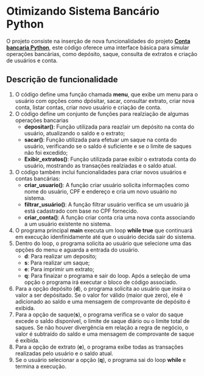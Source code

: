# Otimizando Sistema Bancário Python

O projeto consiste na inserção de nova funcionalidades do projeto **[Conta bancaria Python](https://github.com/Sanderfn/Conta-bancaria-Python)**, este código oferece uma interface básica para simular operações bancárias, como depósito, saque, consulta de extratos e criação de usuários e conta.

## Descrição de funcionalidade
1. O código define uma função chamada **menu**, que exibe um menu para o usuário com opções como dpósitar, sacar, consultar extrato, criar nova conta, listar contas, criar novo usuário e criação de conta.
2. O código define um conjunto de funções para realziação de algumas operações bancarias
   - **depositar()**: Função utilizada para reazlair um depósito na conta do usuário, atualizando o saldo e o extrato;
   - **sacar()**: Função utilizada para efetuar um saque na conta do usuário, verificando se o saldo é suficiente e se o limite de saques não foi excedido;
   - **Exibir_extratos()**: Função utilizada parae exibir o extratoda conta do usuário, mostrando as transações realziadas e o saldo atual.
3. O código também inclui funcionalidades para criar novos usuários e contas bancárias:
   - **criar_usuario()**: A função criar usuário solicita informações como nome do usuário, CPF e endereço e cria um novo usuário no sistema.
   - **filtrar_usuário()**: A função filtrar usuário verifica se um usuário já está cadastrado com base no CPF fornecido.
   - **criar_conta()**: A função criar conta cria uma nova conta associando a um usuário existente no sistema.
4. O programa principal **main** executa um loop **while true** que continuará em execução idenfinidamente até que o usuário decida sair do sistema.
5. Dentro do loop, o programa solicita ao usuário que selecione uma das opções do menu e aguarda a entrada do usuário. 
   - **d**: Para realizar um deposito;
   - **s**: Para realizar um saque;
   - **e**: Para imprimir um extrato;
   - **q**: Para finaizar o programa e sair do loop.
    Após a seleção de uma  opção o programa irá executar o bloco de código associado.
6. Para a opção depósito (**d**), o programa solicita ao usuário que insira o valor a ser depósitado. Se o valor for válido (maior que zero), ele é adicionado ao saldo e uma mensagem de comprovante de depósito é exibida.
7. Para a opção de saque(**s**), o programa verifica se o valor do saque excede o saldo disponível, o limite de saque diário ou o limite total de saques. Se não houver divergência em relação a regra de negócio, o valor é subtraído do saldo e uma mensagem de comprovante de saque é exibida.
8. Para a opção de extrato (**e**), o programa exibe todas as transações realizadas pelo usuário e o saldo atual.
9. Se o usuário selecionar a opção (**q**), o programa sai do loop **while** e termina a execução.
